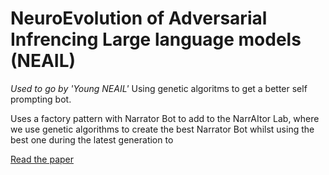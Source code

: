 # NeuroEvolution of Adversarial Infrencing Large language models (NEAIL)
*Used to go by 'Young NEAIL'*
Using genetic algoritms to get a better self prompting bot.
<!-- FIXME: add link to the narrator bot cs file -->
Uses a factory pattern with Narrator Bot to add to the NarrAItor Lab, where we use genetic algorithms to create the best Narrator Bot whilst using the best one during the latest generation to   

[Read the paper]()
